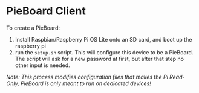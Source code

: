 # PieBoard Client

To create a PieBoard:
1. Install Raspbian/Raspberry Pi OS Lite onto an SD card, and boot up the raspberry pi
2. run the `setup.sh` script. This will configure this device to be a PieBoard. The script will ask for a new password at first, but after that step no other input is needed.

*Note: This process modifies configuration files that makes the Pi Read-Only, PieBoard is only meant to run on dedicated devices!*
